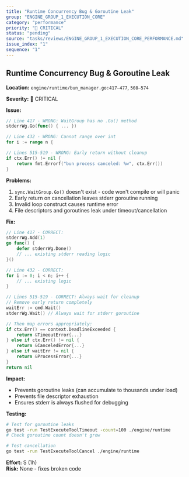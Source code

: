 ```yaml
---
title: "Runtime Concurrency Bug & Goroutine Leak"
group: "ENGINE_GROUP_1_EXECUTION_CORE"
category: "performance"
priority: "🔴 CRITICAL"
status: "pending"
source: "tasks/reviews/ENGINE_GROUP_1_EXECUTION_CORE_PERFORMANCE.md"
issue_index: "1"
sequence: "1"
---
```


## Runtime Concurrency Bug & Goroutine Leak

**Location:** `engine/runtime/bun_manager.go:417–477`, `508–574`

**Severity:** 🔴 CRITICAL

**Issue:**

```go
// Line 417 - WRONG: WaitGroup has no .Go() method
stderrWg.Go(func() { ... })

// Line 432 - WRONG: Cannot range over int
for i := range n {

// Lines 515-519 - WRONG: Early return without cleanup
if ctx.Err() != nil {
    return fmt.Errorf("bun process canceled: %w", ctx.Err())
}
```

**Problems:**

1. `sync.WaitGroup.Go()` doesn't exist - code won't compile or will panic
2. Early return on cancellation leaves stderr goroutine running
3. Invalid loop construct causes runtime error
4. File descriptors and goroutines leak under timeout/cancellation

**Fix:**

```go
// Line 417 - CORRECT:
stderrWg.Add(1)
go func() {
    defer stderrWg.Done()
    // ... existing stderr reading logic
}()

// Line 432 - CORRECT:
for i := 0; i < n; i++ {
    // ... existing logic
}

// Lines 515-519 - CORRECT: Always wait for cleanup
// Remove early return completely
waitErr := cmd.Wait()
stderrWg.Wait() // Always wait for stderr goroutine

// Then map errors appropriately:
if ctx.Err() == context.DeadlineExceeded {
    return &TimeoutError{...}
} else if ctx.Err() != nil {
    return &CanceledError{...}
} else if waitErr != nil {
    return &ProcessError{...}
}
return nil
```

**Impact:**

- Prevents goroutine leaks (can accumulate to thousands under load)
- Prevents file descriptor exhaustion
- Ensures stderr is always flushed for debugging

**Testing:**

```bash
# Test for goroutine leaks
go test -run TestExecuteToolTimeout -count=100 ./engine/runtime
# Check goroutine count doesn't grow

# Test cancellation
go test -run TestExecuteToolCancel ./engine/runtime
```

**Effort:** S (1h)  
**Risk:** None - fixes broken code
